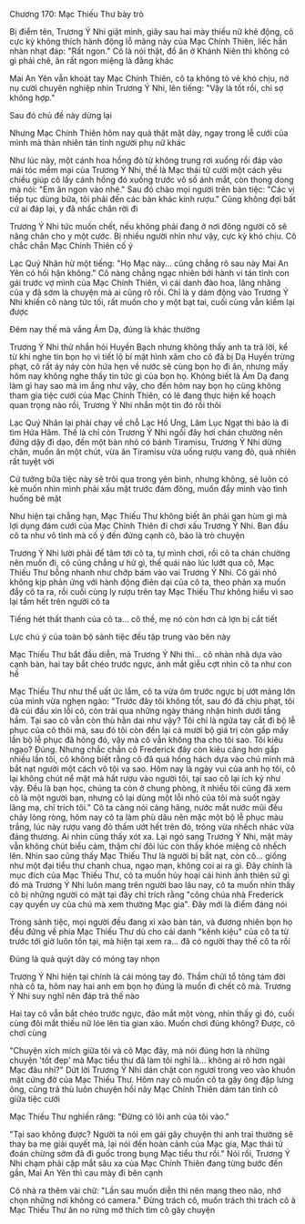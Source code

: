 




Chương 170: Mạc Thiếu Thư bày trò

Bị điểm tên, Trương Ý Nhi giật mình, giây sau hai mày thiếu nữ khẽ động, cô cực kỳ không thích hành động lỗ mãng này của Mạc Chính Thiên, liếc hắn nhàn nhạt đáp: "Rất ngon." Cô là nói thật, đồ ăn ở Khánh Niên thì không có gì phải chê, ăn rất ngon miệng là đằng khác

Mai An Yên vẫn khoát tay Mạc Chính Thiên, cô ta không tỏ vẻ khó chịu, nở nụ cười chuyên nghiệp nhìn Trương Ý Nhi, lên tiếng: "Vậy là tốt rồi, chỉ sợ không hợp."

Sau đó chủ đề này dừng lại

Nhưng Mạc Chính Thiên hôm nay quả thật mặt dày, ngay trong lễ cưới của mình mà thản nhiên tán tỉnh người phụ nữ khác

Như lúc này, một cánh hoa hồng đỏ từ không trung rơi xuống rồi đáp vào mái tóc mềm mại của Trương Ý Nhi, thế là Mạc thái tử cười một cách yêu chiều giúp cô lấy cánh hồng đó xuống trước vô số ánh mắt, còn thong dong mà nói: "Em ăn ngon vào nhé." Sau đó chào mọi người trên bàn tiệc: "Các vị tiếp tục dùng bữa, tôi phải đến các bàn khác kính rượu." Cũng không đợi bất cứ ai đáp lại, y đã nhấc chân rời đi


Trương Ý Nhi tức muốn chết, nếu không phải đang ở nơi đông người cô sẽ nâng chân cho y một cước. Bị nhiều người nhìn như vậy, cực kỳ khó chịu. Cô chắc chắn Mạc Chính Thiên cố ý

Lạc Quý Nhân hừ một tiếng: "Họ Mạc này... cũng chẳng rõ sau này Mai An Yên có hối hận không." Cô nàng chẳng ngạc nhiên bởi hành vi tán tỉnh con gái trước vợ mình của Mạc Chính Thiên, vì cái danh đào hoa, lăng nhăng của y đã sớm là chuyện mà ai cũng rõ rồi. Chỉ là y dám động vào Trương Ý Nhi khiến cô nàng tức tối, rất muốn cho y một bạt tai, cuối cùng vẫn kiềm lại được

Đêm nay thế mà vắng Ám Dạ, đúng là khác thường

Trương Ý Nhi thử nhắn hỏi Huyền Bạch nhưng không thấy anh ta trả lời, kể từ khi nghe tin bọn họ vì tiết lộ bí mật hình xăm cho cô đã bị Dạ Huyền trừng phạt, cô rất áy náy còn hứa hẹn về nước sẽ cùng bọn họ đi ăn, nhưng mấy hôm nay không nghe thấy tin tức gì của bọn họ. Không biết là Ám Dạ đang làm gì hay sao mà im ắng như vậy, cho đến hôm nay bọn họ cũng không tham gia tiệc cưới của Mạc Chính Thiên, có lẽ đang thực hiện kế hoạch quan trọng nào rồi, Trương Ý Nhi nhắn một tin đó rồi thôi

Lạc Quý Nhân lại phải chạy về chỗ Lạc Hồ Ưng, Lâm Lục Ngạt thì bảo là đi tìm Hứa Hâm. Thế là chỉ còn Trương Ý Nhi ngồi đây hơi chán chường nên đứng dậy đi dạo, đến một bàn nhỏ có bánh Tiramisu, Trương Ý Nhi dừng chân, muốn ăn một chút, vừa ăn Tiramisu vừa uống rượu vang đỏ, quả nhiên rất tuyệt vời

Cứ tưởng bữa tiệc này sẽ trôi qua trong yên bình, nhưng không, sẽ luôn có kẻ muốn nhìn mình phải xấu mặt trước đám đông, muốn đẩy mình vào tình huống bẽ mặt

Như hiện tại chẳng hạn, Mạc Thiếu Thư không biết ăn phải gan hùm gì mà lợi dụng đám cưới của Mạc Chính Thiên đi chơi xấu Trương Ý Nhi. Ban đầu cô ta như vô tình mà cố ý đến đứng cạnh cô, bảo là trò chuyện

Trương Ý Nhi lười phải để tâm tới cô ta, tự mình chơi, rồi cô ta chán chường nên muốn đi, cô cũng chẳng ư hử gì, thế quái nào lúc lướt qua cô, Mạc Thiếu Thư bỗng nhanh như chớp bám vào vai Trương Ý Nhi. Cô gái nhỏ không kịp phản ứng với hành động điên dại của cô ta, theo phản xạ muốn đẩy cô ta ra, rồi cuối cùng ly rượu trên tay Mạc Thiếu Thư không hiểu vì sao lại tắm hết trên người cô ta


Tiếng hét thất thanh của cô ta... cô thề, mẹ nó còn hơn cả lợn bị cắt tiết

Lực chú ý của toàn bộ sảnh tiệc đều tập trung vào bên này

Mạc Thiếu Thư bắt đầu diễn, mà Trương Ý Nhi thì... cô nhàn nhã dựa vào cạnh bàn, hai tay bắt chéo trước ngực, ánh mắt giễu cợt nhìn cô ta như con hề

Mạc Thiếu Thư như thể uất ức lắm, cô ta vừa ôm trước ngực bị ướt mảng lớn của mình vừa nghẹn ngào: "Trước đây tôi không tốt, sau đó đã chịu phạt, tôi đã cúi đầu xin lỗi cô, còn trải qua những ngày tháng nhận hình dưới tầng hầm. Tại sao cô vẫn còn thù hằn dai như vậy? Tôi chỉ là ngứa tay cắt đi bộ lễ phục của cô thôi mà, sau đó tôi còn đền lại cả mười bộ giá trị còn gấp mấy lần bộ lễ phục đã hỏng đó, vậy mà cô vẫn không tha cho tôi sao. Tôi kiêu ngạo? Đúng. Nhưng chắc chắn cô Frederick đây còn kiêu căng hơn gấp nhiều lần tôi, cô không biết rằng cô đã quá hống hách dựa vào chú mình mà bắt nạt người một cách vô tội vạ sao. Hôm nay là ngày vui của anh họ tôi, cô lại không chút nể mặt mà hắt rượu vào người tôi, tại sao cô lại ích kỷ như vậy. Đều là bạn học, chúng ta còn ở chung phòng, ít nhiều tôi cũng đã xem cô là một người bạn, nhưng cô lại dùng một lỗi nhỏ của tôi mà suốt ngày lăng mạ, chỉ trích tôi." Cô ta càng nói càng hăng, nước mắt nước mũi đều chảy lòng ròng, hôm nay cô ta làm phù dâu nên mặc một bộ lễ phục màu trắng, lúc này rượu vang đỏ thấm ướt hết trên đó, trông vừa nhếch nhác vừa đáng thương. Ai nhìn cũng thấy xót xa. Lại ngó sang Trương Ý Nhi, mặt mày vẫn không chút biểu cảm, thậm chí đôi lúc còn thấy khóe miệng cô nhếch lên. Nhìn sao cũng thấy Mạc Thiếu Thư là người bị bắt nạt, còn cô... giống như một đại tiểu thư chanh chua, ngạo mạn, không coi ai ra gì. Đây chính là mục đích của Mạc Thiếu Thư, cô ta muốn hủy hoại cái hình ảnh thiên sứ gì đó mà Trương Ý Nhi luôn mang trên người bao lâu nay, cô ta muốn nhìn thấy cô bị những người có mặt tại đây chỉ trích rằng "công chúa nhà Frederick cạy quyền uy của chú mà xem thường Mạc gia". Đây mới là điểm đáng nói

Trong sảnh tiệc, mọi người đều đang xì xào bàn tán, và đương nhiên bọn họ đều đứng về phía Mạc Thiếu Thư dù cho cái danh "kênh kiệu" của cô ta từ trước tới giờ luôn tồn tại, mà hiện tại xem ra... đã có người thay thế cô ta rồi

Đúng là quả quýt dày có móng tay nhọn

Trương Ý Nhi hiện tại chính là cái móng tay đó. Thầm chửi tổ tông tám đời nhà cô ta, hôm nay hai anh em bọn họ đúng là muốn đì chết cô mà. Trương Ý Nhi suy nghĩ nên đáp trả thế nào


Hai tay cô vẫn bắt chéo trước ngực, đảo mắt một vòng, nhìn thấy gì đó, cuối cùng đôi mắt thiếu nữ lóe lên tia gian xảo. Muốn chơi đúng không? Được, cô chơi cùng

"Chuyện xích mích giữa tôi và cô Mạc đây, mà nói đúng hơn là những chuyện 'tốt đẹp' mà Mạc tiểu thư đã làm tôi nghĩ là... không ai rõ hơn ngài Mạc đâu nhỉ?" Dứt lời Trương Ý Nhi dán chặt con ngươi trong veo vào khuôn mặt cứng đờ của Mạc Thiếu Thư. Hôm nay cô muốn cô ta gậy ông đập lưng ông, cũng trả thù luôn chuyện hồi nãy Mạc Chính Thiên dám tán tỉnh cô giữa tiệc cưới

Mạc Thiếu Thư nghiến răng: "Đừng có lôi anh của tôi vào."

"Tại sao không được? Người ta nói em gái gây chuyện thì anh trai thường sẽ thay ba mẹ giải quyết mà, lại nói đến hoàn cảnh của Mạc gia, Mạc thái tử đoán chừng sớm đã đi guốc trong bụng Mạc tiểu thư rồi." Nói rồi, Trương Ý Nhi chạm phải cặp mắt sâu xa của Mạc Chính Thiên đang từng bước đến gần, Mai An Yên thì cau mày đi bên cạnh

Cô nhả ra thêm vài chữ: "Lần sau muốn diễn thì nên mang theo não, nhớ chọn những nơi không có camera." Đừng trách cô, muốn trách thì trách cô ả Mạc Thiếu Thư ăn no rửng mỡ thích tìm cô gây chuyện




